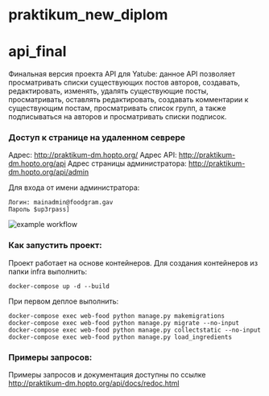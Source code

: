 # praktikum_new_diplom


# api_final
Финальная версия проекта API для Yatube: данное API позволяет просматривать списки существующих постов авторов, создавать, редактировать, изменять, удалять существующие посты, просматривать, оставлять редактировать, создавать комментарии к существующим постам, просматривать список групп, а также подписываться на авторов и просматривать списки подписок. 

### Доступ к странице на удаленном севрере

Адрес: http://praktikum-dm.hopto.org/
Адрес API: http://praktikum-dm.hopto.org/api
Адрес страницы администратора: http://praktikum-dm.hopto.org/api/admin

Для входа от имени администратора:
```
Логин: mainadmin@foodgram.gav
Пароль $up3rpass]
```

![example workflow](https://github.com/malyshevadv/foodgram-project-react/actions/workflows/foodgram_workflow.yml/badge.svg)

### Как запустить проект:
Проект работает на основе контейнеров. Для создания контейнеров из папки infra выполнить:
```
docker-compose up -d --build
```

При первом деплое выполнить:
```
docker-compose exec web-food python manage.py makemigrations
docker-compose exec web-food python manage.py migrate --no-input
docker-compose exec web-food python manage.py collectstatic --no-input
docker-compose exec web-food python manage.py load_ingredients
```
### Примеры запросов:

Примеры запросов и документация доступны по ссылке http://praktikum-dm.hopto.org/api/docs/redoc.html
